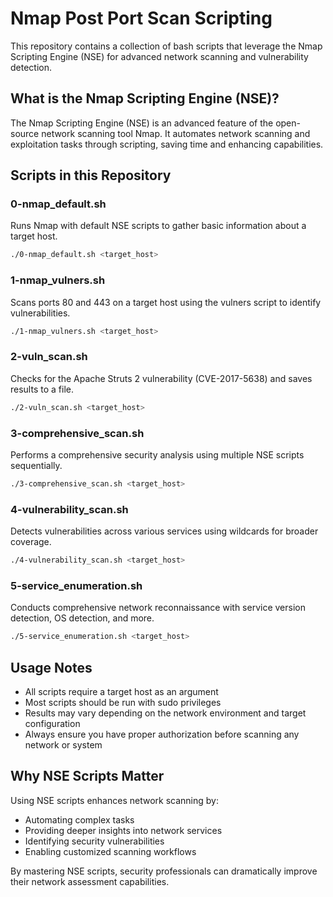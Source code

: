 # Nmap Post Port Scan Scripting

This repository contains a collection of bash scripts that leverage the Nmap Scripting Engine (NSE) for advanced network scanning and vulnerability detection.

## What is the Nmap Scripting Engine (NSE)?

The Nmap Scripting Engine (NSE) is an advanced feature of the open-source network scanning tool Nmap. It automates network scanning and exploitation tasks through scripting, saving time and enhancing capabilities.

## Scripts in this Repository

### 0-nmap_default.sh
Runs Nmap with default NSE scripts to gather basic information about a target host.
```bash
./0-nmap_default.sh <target_host>
```

### 1-nmap_vulners.sh
Scans ports 80 and 443 on a target host using the vulners script to identify vulnerabilities.
```bash
./1-nmap_vulners.sh <target_host>
```

### 2-vuln_scan.sh
Checks for the Apache Struts 2 vulnerability (CVE-2017-5638) and saves results to a file.
```bash
./2-vuln_scan.sh <target_host>
```

### 3-comprehensive_scan.sh
Performs a comprehensive security analysis using multiple NSE scripts sequentially.
```bash
./3-comprehensive_scan.sh <target_host>
```

### 4-vulnerability_scan.sh
Detects vulnerabilities across various services using wildcards for broader coverage.
```bash
./4-vulnerability_scan.sh <target_host>
```

### 5-service_enumeration.sh
Conducts comprehensive network reconnaissance with service version detection, OS detection, and more.
```bash
./5-service_enumeration.sh <target_host>
```

## Usage Notes

- All scripts require a target host as an argument
- Most scripts should be run with sudo privileges
- Results may vary depending on the network environment and target configuration
- Always ensure you have proper authorization before scanning any network or system

## Why NSE Scripts Matter

Using NSE scripts enhances network scanning by:
- Automating complex tasks
- Providing deeper insights into network services
- Identifying security vulnerabilities
- Enabling customized scanning workflows

By mastering NSE scripts, security professionals can dramatically improve their network assessment capabilities.